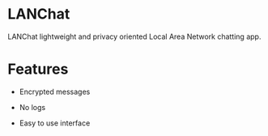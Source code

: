 # LANChat

LANChat lightweight and privacy oriented Local Area Network chatting app.

 # Features

- Encrypted messages

- No logs

- Easy to use interface